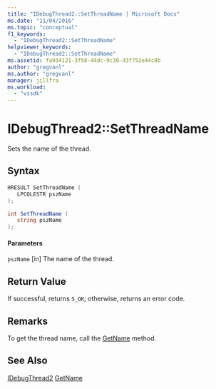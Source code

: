```yaml
---
title: "IDebugThread2::SetThreadName | Microsoft Docs"
ms.date: "11/04/2016"
ms.topic: "conceptual"
f1_keywords:
  - "IDebugThread2::SetThreadName"
helpviewer_keywords:
  - "IDebugThread2::SetThreadName"
ms.assetid: fa934121-3f58-44dc-9c30-d3f752e44c8b
author: "gregvanl"
ms.author: "gregvanl"
manager: jillfra
ms.workload:
  - "vssdk"
---
```

# IDebugThread2::SetThreadName
Sets the name of the thread.

## Syntax

```cpp
HRESULT SetThreadName ( 
   LPCOLESTR pszName
);
```

```csharp
int SetThreadName ( 
   string pszName
);
```

#### Parameters
 `pszName`
 [in] The name of the thread.

## Return Value
 If successful, returns `S_OK`; otherwise, returns an error code.

## Remarks
 To get the thread name, call the [GetName](../../../extensibility/debugger/reference/idebugthread2-getname.md) method.

## See Also
 [IDebugThread2](../../../extensibility/debugger/reference/idebugthread2.md)
 [GetName](../../../extensibility/debugger/reference/idebugthread2-getname.md)